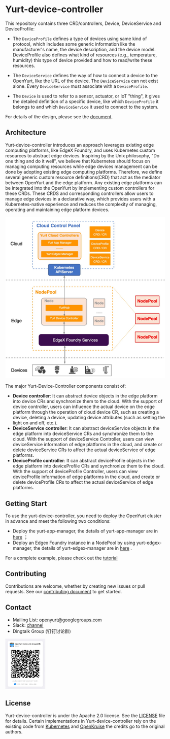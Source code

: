# Yurt-device-controller

This repository contains three CRD/controllers, Device, DeviceService and DeviceProfile:

- The `DeviceProfile` defines a type of devices using same kind of protocol, which includes some generic information like the manufacturer's name, the device description, and the device model. DeviceProfile also defines what kind of resources (e.g., temperature, humidity) this type of device provided and how to read/write these resources.

- The `DeviceService` defines the way of how to connect a device to the OpenYurt, like the URL of the device. The `DeviceService` can not exist alone. Every `DeviceService` must associate with a `DeviceProfile`.

- The `Device` is used to refer to a sensor, actuator, or IoT "thing", it gives the detailed definition of a specific device, like which `DeviceProfile` it belongs to and which `DeviceService` it used to connect to the system.

For details of the design, please see the [document](https://github.com/openyurtio/openyurt/blob/master/docs/proposals/20210310-edge-device-management.md).

## Architecture

Yurt-device-controller introduces an approach leverages existing edge computing platforms, like EdgeX Foundry, and uses Kubernetes custom resources to abstract edge devices.
Inspiring by the Unix philosophy, "Do one thing and do it well", we believe that Kubernetes should focus on managing computing resources while edge devices management can be done by adopting existing edge computing platforms.
Therefore, we define several generic custom resource definitions(CRD) that act as the mediator between OpenYurt and the edge platform.
Any existing edge platforms can be integrated into the OpenYurt by implementing custom controllers for these CRDs. These CRDS and corresponding controllers allow users to manage edge devices in a declarative way, which provides users with a Kubernetes-native experience and reduces the complexity of managing, operating and maintaining edge platform devices.

![yurt-device-controller-architecture](docs/img/yurt-device-controller-architecture.png)

The major Yurt-Device-Controller components consist of:

- **Device controller**: It can abstract device objects in the edge platform into device CRs and synchronize them to the cloud. With the support of device controller, users can influence the actual device on the edge platform through the operation of cloud device CR, such as creating a device, deleting a device, updating device attributes (such as setting the light on and off, etc.).
- **DeviceService controller**: It can abstract deviceService objects in the edge platform into deviceService CRs and synchronize them to the cloud. With the support of deviceService Controller, users can view deviceService information of edge platforms in the cloud, and create or delete deviceService CRs to affect the actual deviceService of edge platforms.
- **DeviceProfile controller**: It can abstract deviceProfile objects in the edge platform into deviceProfile CRs and synchronize them to the cloud. With the support of deviceProfile Controller, users can view deviceProfile information of edge platforms in the cloud, and create or delete deviceProfile CRs to affect the actual deviceService of edge platforms.

## Getting Start

To use the yurt-device-controller, you need to deploy the OpenYurt cluster in advance and meet the following two conditions:

- Deploy the yurt-app-manager, the details of yurt-app-manager are in [here](https://github.com/openyurtio/yurt-app-manager) ；
- Deploy an Edgex Foundry instance in a NodePool by using yurt-edgex-manager, the details of yurt-edgex-manager are in [here](https://github.com/openyurtio/yurt-edgex-manager) .

For a complete example, please check out the [tutorial](docs/yurt-device-controller-tutorial.md)

## Contributing

Contributions are welcome, whether by creating new issues or pull requests. See our [contributing document](https://github.com/openyurtio/openyurt/blob/master/CONTRIBUTING.md) to get started.

## Contact

- Mailing List: openyurt@googlegroups.com
- Slack: [channel](https://join.slack.com/t/openyurt/shared_invite/zt-iw2lvjzm-MxLcBHWm01y1t2fiTD15Gw)
- Dingtalk Group (钉钉讨论群)

<div align="left">
    <img src="https://github.com/openyurtio/openyurt/blob/master/docs/img/ding.jpg" width=25% title="dingtalk">
</div>

## License

Yurt-device-controller is under the Apache 2.0 license. See the [LICENSE](LICENSE) file for details. Certain implementations in Yurt-device-controller rely on the existing code from [Kubernetes](https://github.com/kubernetes/kubernetes) and [OpenKruise](https://github.com/openkruise/kruise) the credits go to the original authors.